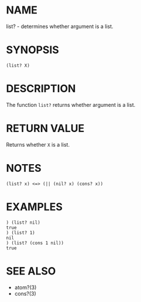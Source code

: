 # NAME
list? - determines whether argument is a list.

# SYNOPSIS

    (list? X)

# DESCRIPTION
The function `list?` returns whether argument is a list.

# RETURN VALUE
Returns whether `X` is a list.

# NOTES

    (list? x) <=> (|| (nil? x) (cons? x))

# EXAMPLES

    ) (list? nil)
    true
    ) (list? 1)
    nil
    ) (list? (cons 1 nil))
    true

# SEE ALSO
- atom?(3)
- cons?(3)
